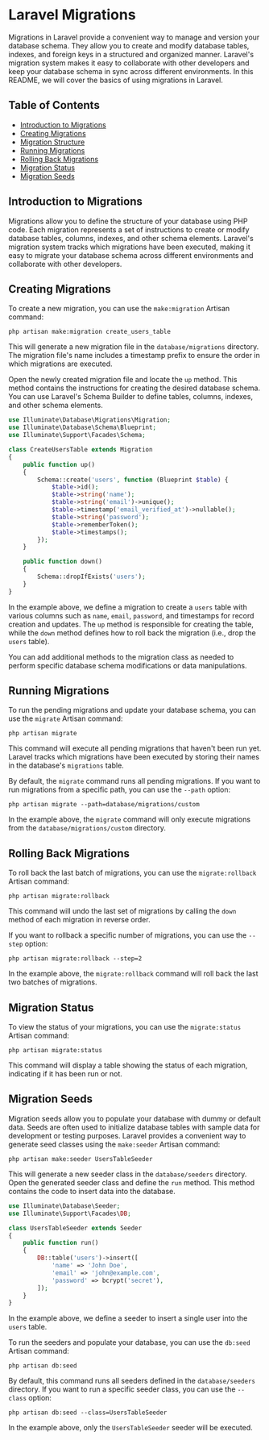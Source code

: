 # Laravel Migrations

Migrations in Laravel provide a convenient way to manage and version your database schema. They allow you to create and modify database tables, indexes, and foreign keys in a structured and organized manner. Laravel's migration system makes it easy to collaborate with other developers and keep your database schema in sync across different environments. In this README, we will cover the basics of using migrations in Laravel.

## Table of Contents
- [Introduction to Migrations](#introduction-to-migrations)
- [Creating Migrations](#creating-migrations)
- [Migration Structure](#migration-structure)
- [Running Migrations](#running-migrations)
- [Rolling Back Migrations](#rolling-back-migrations)
- [Migration Status](#migration-status)
- [Migration Seeds](#migration-seeds)

## Introduction to Migrations

Migrations allow you to define the structure of your database using PHP code. Each migration represents a set of instructions to create or modify database tables, columns, indexes, and other schema elements. Laravel's migration system tracks which migrations have been executed, making it easy to migrate your database schema across different environments and collaborate with other developers.

## Creating Migrations

To create a new migration, you can use the `make:migration` Artisan command:

```shell
php artisan make:migration create_users_table
```

This will generate a new migration file in the `database/migrations` directory. The migration file's name includes a timestamp prefix to ensure the order in which migrations are executed.

Open the newly created migration file and locate the `up` method. This method contains the instructions for creating the desired database schema. You can use Laravel's Schema Builder to define tables, columns, indexes, and other schema elements.

```php
use Illuminate\Database\Migrations\Migration;
use Illuminate\Database\Schema\Blueprint;
use Illuminate\Support\Facades\Schema;

class CreateUsersTable extends Migration
{
    public function up()
    {
        Schema::create('users', function (Blueprint $table) {
            $table->id();
            $table->string('name');
            $table->string('email')->unique();
            $table->timestamp('email_verified_at')->nullable();
            $table->string('password');
            $table->rememberToken();
            $table->timestamps();
        });
    }

    public function down()
    {
        Schema::dropIfExists('users');
    }
}
```

In the example above, we define a migration to create a `users` table with various columns such as `name`, `email`, `password`, and timestamps for record creation and updates. The `up` method is responsible for creating the table, while the `down` method defines how to roll back the migration (i.e., drop the `users` table).

You can add additional methods to the migration class as needed to perform specific database schema modifications or data manipulations.

## Running Migrations

To run the pending migrations and update your database schema, you can use the `migrate` Artisan command:

```shell
php artisan migrate
```

This command will execute all pending migrations that haven't been run yet. Laravel tracks which migrations have been executed by storing their names in the database's `migrations` table.

By default, the `migrate` command runs all pending migrations. If you want to run migrations from a specific path, you can use the `--path` option:

```shell
php artisan migrate --path=database/migrations/custom
```

In the example above, the `migrate` command will only execute migrations from the `database/migrations/custom` directory.

## Rolling Back Migrations

To roll back the last batch of migrations, you can use the `migrate:rollback` Artisan command:



```shell
php artisan migrate:rollback
```

This command will undo the last set of migrations by calling the `down` method of each migration in reverse order.

If you want to rollback a specific number of migrations, you can use the `--step` option:

```shell
php artisan migrate:rollback --step=2
```

In the example above, the `migrate:rollback` command will roll back the last two batches of migrations.

## Migration Status

To view the status of your migrations, you can use the `migrate:status` Artisan command:

```shell
php artisan migrate:status
```

This command will display a table showing the status of each migration, indicating if it has been run or not.

## Migration Seeds

Migration seeds allow you to populate your database with dummy or default data. Seeds are often used to initialize database tables with sample data for development or testing purposes. Laravel provides a convenient way to generate seed classes using the `make:seeder` Artisan command:

```shell
php artisan make:seeder UsersTableSeeder
```

This will generate a new seeder class in the `database/seeders` directory. Open the generated seeder class and define the `run` method. This method contains the code to insert data into the database.

```php
use Illuminate\Database\Seeder;
use Illuminate\Support\Facades\DB;

class UsersTableSeeder extends Seeder
{
    public function run()
    {
        DB::table('users')->insert([
            'name' => 'John Doe',
            'email' => 'john@example.com',
            'password' => bcrypt('secret'),
        ]);
    }
}
```

In the example above, we define a seeder to insert a single user into the `users` table.

To run the seeders and populate your database, you can use the `db:seed` Artisan command:

```shell
php artisan db:seed
```

By default, this command runs all seeders defined in the `database/seeders` directory. If you want to run a specific seeder class, you can use the `--class` option:

```shell
php artisan db:seed --class=UsersTableSeeder
```

In the example above, only the `UsersTableSeeder` seeder will be executed.
